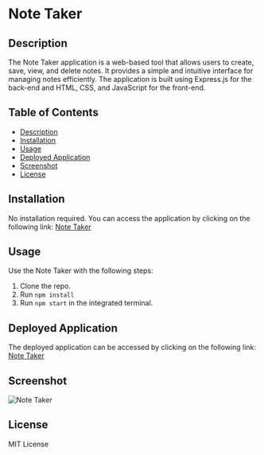 <!-- @format -->

# Note Taker

## Description

The Note Taker application is a web-based tool that allows users to create, save, view, and delete notes. It provides a simple and intuitive interface for managing notes efficiently. The application is built using Express.js for the back-end and HTML, CSS, and JavaScript for the front-end.

## Table of Contents

- [Description](#description)
- [Installation](#installation)
- [Usage](#usage)
- [Deployed Application](#deployed-application)
- [Screenshot](#screenshot)
- [License](#license)

## Installation

No installation required. You can access the application by clicking on the following link: [Note Taker](https://github.com/jakepears/notetakerapp)

## Usage

Use the Note Taker with the following steps:

1. Clone the repo.
2. Run `npm install`
3. Run `npm start` in the integrated terminal.

## Deployed Application

The deployed application can be accessed by clicking on the following link: [Note Taker](https://jakepears.github.io/notetakerapp/)

## Screenshot

![Note Taker](.public/assets/imgs/screenshot.png)

## License

MIT License
